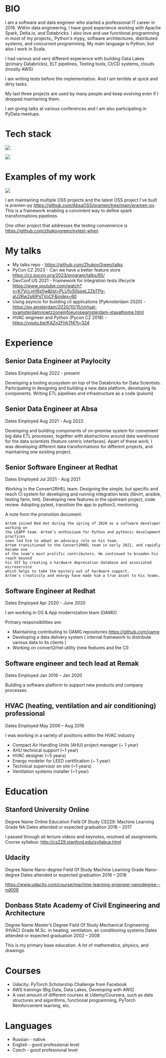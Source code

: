 # BIO

I am a software and data engineer who started a professional IT career in 2016.
Within data engineering, I have good experience working with
Apache Spark, Delta.io, and Databricks. I also love and use functional 
programming in most of my projects;, Python's mypy, software architectures, 
distributed systems, and concurrent programming. My main language is Python, but
also I work in Scala.

I had various and very different experience with building Data Lakes
(primary Databricks), ELT pipelines, Testing tools, CI/CD systems, 
clouds (mostly AWS)

I am writing tests before the implementation. And I am
terrible at quick and dirty tasks. 

My last three projects are used by many people and keep evolving even if I 
dropped maintaining them.

I am giving talks at various conferences and I am also participating in 
PyData meetups.

# Tech stack

![](https://github-readme-stats.vercel.app/api/top-langs/?username=zhukovgreen&hide=Jupyter%20Notebook,HTML&layout=compact&count_private=true&theme=vue)

![](https://github-readme-stats.vercel.app/api?username=zhukovgreen&show_icons=true&include_all_commits=true&count_private=true&theme=vue)


# Examples of my work

<img src="https://ghchart.rshah.org/zhukovgreen"/>

I am maintaining multiple OSS projects and the latest OSS project
I've built is pramen-py <https://github.com/AbsaOSS/pramen/tree/main/pramen-py>.
This is a framework enabling a convinient way to define spark transformations
pipelines.

One other project that addresses the testing convenience is 
<https://github.com/zhukovgreen/pytest-when> 

# My talks

- My talks repo - <https://github.com/ZhukovGreen/talks>
- PyCon CZ 2023 - Can we have a better feature store
<https://cz.pycon.org/2023/program/talks/65/>
- DevConf.US 2021 - Framework for integration tests lifecycle 
<https://www.youtube.com/watch?v=K7VcLnHRz0w&list=PLU1vS0speL2ZbTPg-aU2Rw2s6IPsTVoCF&index=60>
- Using asyncio for building cli applications (PyAmsterdam 2020) - 
<https://py.amsterdam/2020/10/15/virtual-pyamsterdamnowtzzoneinfoeuropeamsterdam-stayathome.html>
- HVAC engineer and Python (Pycon CZ 2018) - <https://youtu.be/KAZn2Fhh7f4?t=324>


# Experience

## Senior Data Engineer at Paylocity

Dates Employed Aug 2022 - present

Developing a tooling ecosystem on top of the Databricks for Data Scientists.
Participating in designing and building a new data platform, 
developing its components.
Writing ETL pipelines and infrastructure as a code (pulumi)

## Senior Data Engineer at Absa

Dates Employed Aug 2021 - Aug 2022

Developing and building components of on-premise system for convenient big 
data ETL processes, together with abstractions around data warehouse for the 
data scientists (feature centric interfaces).
Apart of these work, I was developing different data transformations for 
different projects, and maintaining one existing project.

## Senior Software Engineer at Redhat

Dates Employed Jul 2021 - Aug 2021

Working in the Convert2RHEL team. Designing the simple, but specific and reach
CI system for developing and running integration tests 
(libvirt, ansible, testing farm, tmt). 
Developing new features in the upstream project, code review. Adopting pytest,
transition the app to python3, mentoring.

A note from the promotion document:

```
Artem joined Red Hat during the spring of 2020 as a software developer working on
the LEAPP team. Artem’s enthusiasm for Python and pythonic development practices 
soon led him to adopt an advocacy role on his team. 
Artem transitioned to the Convert2RHEL team in early 2021, and rapidly became one
of the team’s most prolific contributors. He continued to broaden his reach beyond 
his SST by creating a hardware deprecation database and associated microservice 
which helps to take the mystery out of hardware support. 
Artem’s creativity and energy have made him a true asset to his teams.
```

## Software Engineer at Redhat

Dates Employed Apr 2020 - June 2020

I am working in OS & App modernization team (OAMG)

Primary responsibilities are:
- Maintaining contributing to OAMG repositories <https://github.com/oamg>
- Developing a data delivery system (
    internal framework to distribute various data to its clients
  )
- Working on convert2rhel utility (new features and the CI)


## Software engineer and tech lead at Remak

Dates Employed Jan 2016 – Jan 2020

Building a software platform to support new products and company processes.


## HVAC (heating, ventilation and air conditioning) professional

Dates Employed May 2006 – Aug 2016

I was working in a variety of positions within the HVAC industry
- Compact Air Handling Units (AHU) project manager (~ 1 year)
- AHU technical support (~1 year)
- HVAC designer (~5 years)
- Energy modeler for LEED certification (~ 1 year)
- Technical supervisor on site (~1 years)
- Ventilation systems installer (~1 year)

# Education

## Stanford University Online

Degree Name Online Education
Field Of Study CS229: Machine Learning
Grade NA
Dates attended or expected graduation 2016 – 2017

I passed through all lecture videos and keynotes, resolved all assignments.
Course syllabus: <http://cs229.stanford.edu/syllabus.html>

## Udacity

Degree Name Nano-degree
Field Of Study Machine Learning
Grade Nano-degree
Dates attended or expected graduation 2016 – 2018

<https://www.udacity.com/course/machine-learning-engineer-nanodegree--nd009>


## Donbass State Academy of Civil Engineering and Architecture

Degree Name Master’s Degree
Field Of Study Mechanical Engineering (HVAC)
Grade M.Sc. in heating, ventilation, air conditioning systems
Dates attended or expected graduation 2002 – 2008

This is my primary base education. A lot of mathematics, physics, and drawings.


# Courses

- Udacity: PyTorch Scholarship Challenge from Facebook
- AWS trainings (Big Data, Data Lakes, Developing with AWS)
- A vast amount of different courses at Udemy/Coursera, such as data structures and
  algorithms, functional programming, PyTorch Reinforcement learning, etc.

# Languages
- Russian - native
- English - good professional level
- Czech - good professional level
